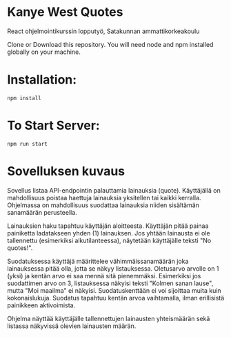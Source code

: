 # Kanye West Quotes

React ohjelmointikurssin lopputyö, Satakunnan ammattikorkeakoulu

Clone or Download this repository. You will need node and npm installed globally on your machine.

# Installation:

`npm install`


# To Start Server:

`npm run start`

# Sovelluksen kuvaus

Sovellus listaa API-endpointin 
palauttamia lainauksia (quote). Käyttäjällä on mahdollisuus poistaa haettuja 
lainauksia yksitellen tai kaikki kerralla. Ohjelmassa on mahdollisuus suodattaa 
lainauksia niiden sisältämän sanamäärän perusteella.

Lainauksien haku tapahtuu käyttäjän aloitteesta. Käyttäjän pitää painaa painiketta 
ladatakseen yhden (1) lainauksen. Jos yhtään lainausta ei ole tallennettu 
(esimerkiksi alkutilanteessa), näytetään käyttäjälle teksti "No quotes!".

Suodatuksessa käyttäjä määrittelee vähimmäissanamäärän joka lainauksessa pitää 
olla, jotta se näkyy listauksessa. Oletusarvo arvolle on 1 (yksi) ja kentän arvo ei saa 
mennä sitä pienemmäksi. Esimerkiksi jos suodattimen arvo on 3, listauksessa 
näkyisi teksti "Kolmen sanan lause", mutta "Moi maailma" ei näkyisi. 
Suodatuskenttään ei voi sijoittaa muita kuin kokonaislukuja. Suodatus tapahtuu 
kentän arvoa vaihtamalla, ilman erillisistä painikkeen aktivoimista.

Ohjelma näyttää käyttäjälle tallennettujen lainausten yhteismäärän sekä listassa 
näkyvissä olevien lainausten määrän.
